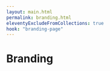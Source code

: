```yaml
---
layout: main.html
permalink: branding.html
eleventyExcludeFromCollections: true
hook: "branding-page"
---
```


# Branding
